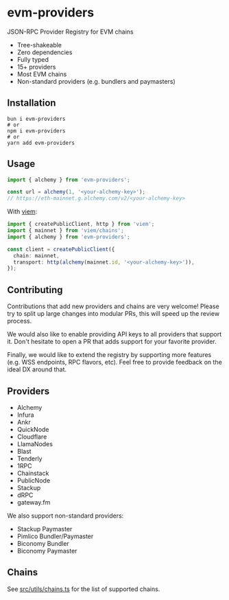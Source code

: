 # evm-providers

JSON-RPC Provider Registry for EVM chains

- Tree-shakeable
- Zero dependencies
- Fully typed
- 15+ providers
- Most EVM chains
- Non-standard providers (e.g. bundlers and paymasters)

## Installation

```
bun i evm-providers
# or
npm i evm-providers
# or
yarn add evm-providers
```

## Usage

```ts
import { alchemy } from 'evm-providers';

const url = alchemy(1, '<your-alchemy-key>');
// https://eth-mainnet.g.alchemy.com/v2/<your-alchemy-key>
```

With [viem](https://viem.sh):

```ts
import { createPublicClient, http } from 'viem';
import { mainnet } from 'viem/chains';
import { alchemy } from 'evm-providers';

const client = createPublicClient({
  chain: mainnet,
  transport: http(alchemy(mainnet.id, '<your-alchemy-key>')),
});
```

## Contributing

Contributions that add new providers and chains are very welcome! Please try to split up large changes into modular PRs, this will speed up the review process.

We would also like to enable providing API keys to all providers that support it. Don't hesitate to open a PR that adds support for your favorite provider.

Finally, we would like to extend the registry by supporting more features (e.g. WSS endpoints, RPC flavors, etc). Feel free to provide feedback on the ideal DX around that.

## Providers

- Alchemy
- Infura
- Ankr
- QuickNode
- Cloudflare
- LlamaNodes
- Blast
- Tenderly
- 1RPC
- Chainstack
- PublicNode
- Stackup
- dRPC
- gateway.fm

We also support non-standard providers:

- Stackup Paymaster
- Pimlico Bundler/Paymaster
- Biconomy Bundler
- Biconomy Paymaster

## Chains

See [src/utils/chains.ts](src/utils/chains.ts) for the list of supported chains.
